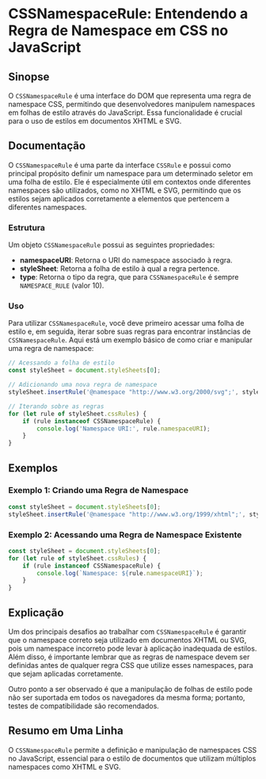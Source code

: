 <!--
Meta Description: # CSSNamespaceRule: Entendendo a Regra de Namespace em CSS no JavaScript ## Sinopse O `CSSNamespaceRule` é uma interface do DOM que representa uma reg...
Meta Keywords: namespace, cssnamespacerule, que, regra, uma
-->

# CSSNamespaceRule: Entendendo a Regra de Namespace em CSS no JavaScript

## Sinopse
O `CSSNamespaceRule` é uma interface do DOM que representa uma regra de namespace CSS, permitindo que desenvolvedores manipulem namespaces em folhas de estilo através do JavaScript. Essa funcionalidade é crucial para o uso de estilos em documentos XHTML e SVG.

## Documentação
O `CSSNamespaceRule` é uma parte da interface `CSSRule` e possui como principal propósito definir um namespace para um determinado seletor em uma folha de estilo. Ele é especialmente útil em contextos onde diferentes namespaces são utilizados, como no XHTML e SVG, permitindo que os estilos sejam aplicados corretamente a elementos que pertencem a diferentes namespaces.

### Estrutura
Um objeto `CSSNamespaceRule` possui as seguintes propriedades:
- **namespaceURI**: Retorna o URI do namespace associado à regra.
- **styleSheet**: Retorna a folha de estilo à qual a regra pertence.
- **type**: Retorna o tipo da regra, que para `CSSNamespaceRule` é sempre `NAMESPACE_RULE` (valor 10).

### Uso
Para utilizar `CSSNamespaceRule`, você deve primeiro acessar uma folha de estilo e, em seguida, iterar sobre suas regras para encontrar instâncias de `CSSNamespaceRule`. Aqui está um exemplo básico de como criar e manipular uma regra de namespace:

```javascript
// Acessando a folha de estilo
const styleSheet = document.styleSheets[0];

// Adicionando uma nova regra de namespace
styleSheet.insertRule('@namespace "http://www.w3.org/2000/svg";', styleSheet.cssRules.length);

// Iterando sobre as regras
for (let rule of styleSheet.cssRules) {
    if (rule instanceof CSSNamespaceRule) {
        console.log('Namespace URI:', rule.namespaceURI);
    }
}
```

## Exemplos
### Exemplo 1: Criando uma Regra de Namespace
```javascript
const styleSheet = document.styleSheets[0];
styleSheet.insertRule('@namespace "http://www.w3.org/1999/xhtml";', styleSheet.cssRules.length);
```

### Exemplo 2: Acessando uma Regra de Namespace Existente
```javascript
const styleSheet = document.styleSheets[0];
for (let rule of styleSheet.cssRules) {
    if (rule instanceof CSSNamespaceRule) {
        console.log(`Namespace: ${rule.namespaceURI}`);
    }
}
```

## Explicação
Um dos principais desafios ao trabalhar com `CSSNamespaceRule` é garantir que o namespace correto seja utilizado em documentos XHTML ou SVG, pois um namespace incorreto pode levar à aplicação inadequada de estilos. Além disso, é importante lembrar que as regras de namespace devem ser definidas antes de qualquer regra CSS que utilize esses namespaces, para que sejam aplicadas corretamente.

Outro ponto a ser observado é que a manipulação de folhas de estilo pode não ser suportada em todos os navegadores da mesma forma; portanto, testes de compatibilidade são recomendados.

## Resumo em Uma Linha
O `CSSNamespaceRule` permite a definição e manipulação de namespaces CSS no JavaScript, essencial para o estilo de documentos que utilizam múltiplos namespaces como XHTML e SVG.